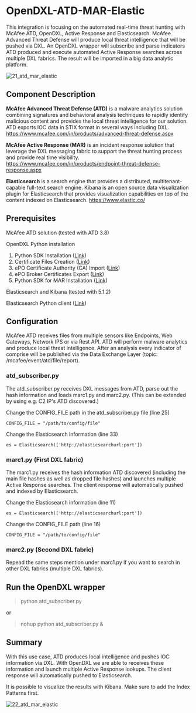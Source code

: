 # OpenDXL-ATD-MAR-Elastic

This integration is focusing on the automated real-time threat hunting with McAfee ATD, OpenDXL, Active Response and Elasticsearch. McAfee Advanced Threat Defense will produce local threat intelligence that will be pushed via DXL. An OpenDXL wrapper will subscribe and parse indicators ATD produced and execute automated Active Response searches across multiple DXL fabrics. The result will be imported in a big data analytic platform. 

![21_atd_mar_elastic](https://cloud.githubusercontent.com/assets/25227268/25066632/0b645b44-222c-11e7-9faa-e364f99e477a.PNG)

## Component Description
**McAfee Advanced Threat Defense (ATD)** is a malware analytics solution combining signatures and behavioral analysis techniques to rapidly identify malicious content and provides the local threat intelligence for our solution. ATD exports IOC data in STIX format in several ways including DXL. https://www.mcafee.com/in/products/advanced-threat-defense.aspx

**McAfee Active Response (MAR)** is an incident response solution that leverage the DXL messaging fabric to support the threat hunting process and provide real time visibility. https://www.mcafee.com/in/products/endpoint-threat-defense-response.aspx

**Elasticsearch** is a search engine that provides a distributed, multitenant-capable full-text search engine. Kibana is an open source data visualization plugin for Elasticsearch that provides visualization capabilities on top of the content indexed on Elasticsearch. https://www.elastic.co/

## Prerequisites
McAfee ATD solution (tested with ATD 3.8)

OpenDXL Python installation
1. Python SDK Installation ([Link](https://opendxl.github.io/opendxl-client-python/pydoc/installation.html))
2. Certificate Files Creation ([Link](https://opendxl.github.io/opendxl-client-python/pydoc/certcreation.html))
3. ePO Certificate Authority (CA) Import ([Link](https://opendxl.github.io/opendxl-client-python/pydoc/epocaimport.html))
4. ePO Broker Certificates Export ([Link](https://opendxl.github.io/opendxl-client-python/pydoc/epobrokercertsexport.html))
5. Python SDK for MAR Installation ([Link](https://github.com/opendxl/opendxl-mar-client-python))

Elasticsearch and Kibana (tested with 5.1.2)

Elasticsearch Python client ([Link](https://github.com/elastic/elasticsearch-py))

## Configuration
McAfee ATD receives files from multiple sensors like Endpoints, Web Gateways, Network IPS or via Rest API. ATD will perform malware analytics and produce local threat intelligence. After an analysis every indicator of comprise will be published via the Data Exchange Layer (topic: /mcafee/event/atd/file/report).

### atd_subscriber.py
The atd_subscriber.py receives DXL messages from ATD, parse out the hash information and loads marc1.py and marc2.py. (This can be extended by using e.g. C2 IP's ATD discovered.)

Change the CONFIG_FILE path in the atd_subscriber.py file (line 25)

`CONFIG_FILE = "/path/to/config/file"`

Change the Elasticsearch information (line 33)

`es = Elasticsearch(['http://elasticsearchurl:port'])`

### marc1.py (First DXL fabric)
The marc1.py receives the hash information ATD discovered (including the main file hashes as well as dropped file hashes) and launches multiple Active Response searches. The client response will automatically pushed and indexed by Elasticsearch.

Change the Elasticsearch information (line 11)

`es = Elasticsearch(['http://elasticsearchurl:port'])`

Change the CONFIG_FILE path (line 16)

`CONFIG_FILE = "/path/to/config/file"`

### marc2.py (Second DXL fabric)
Repead the same steps mention under marc1.py if you want to search in other DXL fabrics (multiple DXL fabrics).

## Run the OpenDXL wrapper
> python atd_subscriber.py

or

> nohup python atd_subscriber.py &

## Summary
With this use case, ATD produces local intelligence and pushes IOC information via DXL. With OpenDXL we are able to receives these information and launch multiple Active Response lookups. The client response will automatically pushed to Elasticsearch.

It is possible to visualize the results with Kibana. Make sure to add the Index Patterns first.

![22_atd_mar_elastic](https://cloud.githubusercontent.com/assets/25227268/25066853/9b207370-2232-11e7-981b-5e84ed242d18.PNG)






